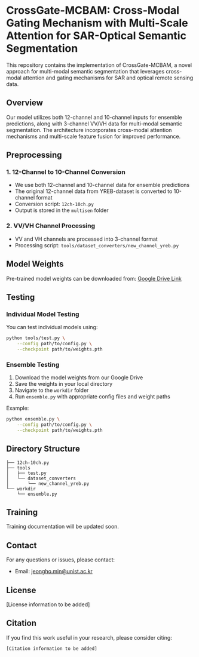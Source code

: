 # CrossGate-MCBAM: Cross-Modal Gating Mechanism with Multi-Scale Attention for SAR-Optical Semantic Segmentation

This repository contains the implementation of CrossGate-MCBAM, a novel approach for multi-modal semantic segmentation that leverages cross-modal attention and gating mechanisms for SAR and optical remote sensing data.

## Overview

Our model utilizes both 12-channel and 10-channel inputs for ensemble predictions, along with 3-channel VV/VH data for multi-modal semantic segmentation. The architecture incorporates cross-modal attention mechanisms and multi-scale feature fusion for improved performance.

## Preprocessing

### 1. 12-Channel to 10-Channel Conversion
- We use both 12-channel and 10-channel data for ensemble predictions
- The original 12-channel data from YREB-dataset is converted to 10-channel format
- Conversion script: `12ch-10ch.py`
- Output is stored in the `multisen` folder

### 2. VV/VH Channel Processing
- VV and VH channels are processed into 3-channel format
- Processing script: `tools/dataset_converters/new_channel_yreb.py`

## Model Weights

Pre-trained model weights can be downloaded from:
[Google Drive Link](https://drive.google.com/file/d/1fKRVMwmWSFI2TxDi-9z8e1bGPigLlm-7/view?usp=drive_link)

## Testing

### Individual Model Testing
You can test individual models using:
```bash
python tools/test.py \
    --config path/to/config.py \
    --checkpoint path/to/weights.pth
```

### Ensemble Testing
1. Download the model weights from our Google Drive
2. Save the weights in your local directory
3. Navigate to the `workdir` folder
4. Run `ensemble.py` with appropriate config files and weight paths

Example:
```bash
python ensemble.py \
    --config path/to/config.py \
    --checkpoint path/to/weights.pth
```

## Directory Structure
```
├── 12ch-10ch.py
├── tools
│   ├── test.py
│   └── dataset_converters
│       └── new_channel_yreb.py
└── workdir
    └── ensemble.py
```

## Training

Training documentation will be updated soon.

## Contact

For any questions or issues, please contact:
- Email: jeongho.min@unist.ac.kr

## License

[License information to be added]

## Citation

If you find this work useful in your research, please consider citing:
```
[Citation information to be added]
```
